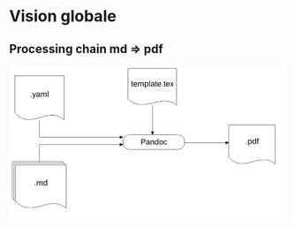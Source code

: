 # Vision globale

## Processing chain md => pdf

![Processing chain](../images/processing_chain.png "Processing chain")  
